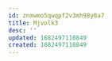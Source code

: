 ```yaml
---
id: znmwmo5qwqpf2v3mh98y0a7
title: Mjvolk3
desc: ''
updated: 1682497118849
created: 1682497118849
---
```

